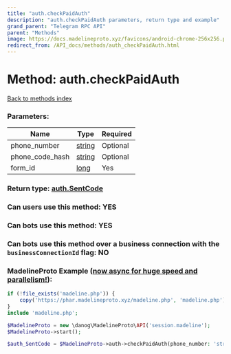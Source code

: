 ```yaml
---
title: "auth.checkPaidAuth"
description: "auth.checkPaidAuth parameters, return type and example"
grand_parent: "Telegram RPC API"
parent: "Methods"
image: https://docs.madelineproto.xyz/favicons/android-chrome-256x256.png
redirect_from: /API_docs/methods/auth_checkPaidAuth.html
---
```

# Method: auth.checkPaidAuth
[Back to methods index](index.html)



### Parameters:

| Name     |    Type       | Required |
|----------|---------------|----------|
|phone\_number|[string](/API_docs/types/string.html) | Optional|
|phone\_code\_hash|[string](/API_docs/types/string.html) | Optional|
|form\_id|[long](/API_docs/types/long.html) | Yes|


### Return type: [auth.SentCode](/API_docs/types/auth.SentCode.html)

### Can users use this method: **YES**


### Can bots use this method: **YES**


### Can bots use this method over a business connection with the `businessConnectionId` flag: **NO**


### MadelineProto Example ([now async for huge speed and parallelism!](https://docs.madelineproto.xyz/docs/ASYNC.html)):


```php
if (!file_exists('madeline.php')) {
    copy('https://phar.madelineproto.xyz/madeline.php', 'madeline.php');
}
include 'madeline.php';

$MadelineProto = new \danog\MadelineProto\API('session.madeline');
$MadelineProto->start();

$auth_SentCode = $MadelineProto->auth->checkPaidAuth(phone_number: 'string', phone_code_hash: 'string', form_id: $long, );
```

